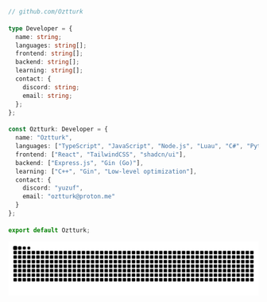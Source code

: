 ```ts
// github.com/Oztturk

type Developer = {
  name: string;
  languages: string[];
  frontend: string[];
  backend: string[];
  learning: string[];
  contact: {
    discord: string;
    email: string;
  };
};

const Oztturk: Developer = {
  name: "Oztturk",
  languages: ["TypeScript", "JavaScript", "Node.js", "Luau", "C#", "Python", "C++"],
  frontend: ["React", "TailwindCSS", "shadcn/ui"],
  backend: ["Express.js", "Gin (Go)"],
  learning: ["C++", "Gin", "Low-level optimization"],
  contact: {
    discord: "yuzuf",
    email: "oztturk@proton.me"
  }
};

export default Oztturk;
```

<picture>
  <source media="(prefers-color-scheme: dark)" srcset="https://raw.githubusercontent.com/jrbemal/jrbemal/output/github-snake-dark.svg" />
  <source media="(prefers-color-scheme: light)" srcset="https://raw.githubusercontent.com/jrbemal/jrbemal/output/github-snake.svg" />
  <img alt="github-snake" src="https://raw.githubusercontent.com/jrbemal/jrbemal/output/github-snake.svg" />
</picture>
